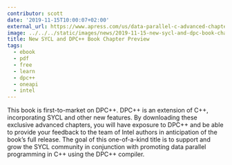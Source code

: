 ```yaml
---
contributor: scott
date: '2019-11-15T10:00:07+02:00'
external_url: https://www.apress.com/us/data-parallel-c-advanced-chapters-just-released/17382670
image: ../../../static/images/news/2019-11-15-new-sycl-and-dpc-book-chapter-preview.webp
title: New SYCL and DPC++ Book Chapter Preview
tags:
  - ebook
  - pdf
  - free
  - learn
  - dpc++
  - oneapi
  - intel
---
```


This book is first-to-market on DPC++. DPC++ is an extension of C++, incorporating SYCL and other new features. By
downloading these exclusive advanced chapters, you will have exposure to DPC++ and be able to provide your feedback to
the team of Intel authors in anticipation of the book’s full release. The goal of this one-of-a-kind title is to support
and grow the SYCL community in conjunction with promoting data parallel programming in C++ using the DPC++ compiler.
